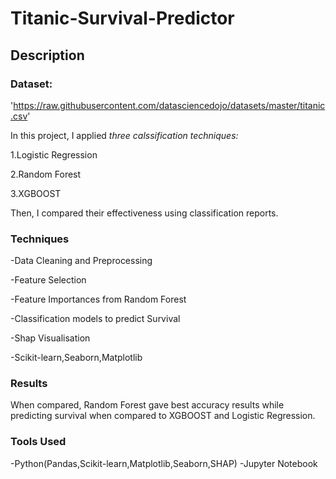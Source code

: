 # Titanic-Survival-Predictor
## Description
### Dataset:
'https://raw.githubusercontent.com/datasciencedojo/datasets/master/titanic.csv'

In this project, I applied *three calssification techniques:*

1.Logistic Regression

2.Random Forest

3.XGBOOST

Then, I compared their effectiveness using classification reports.

### Techniques

-Data Cleaning and Preprocessing

-Feature Selection

-Feature Importances from Random Forest

-Classification models to predict Survival

-Shap Visualisation

-Scikit-learn,Seaborn,Matplotlib

### Results

When compared, Random Forest gave best accuracy results while predicting survival when compared to XGBOOST and Logistic Regression.

### Tools Used
-Python(Pandas,Scikit-learn,Matplotlib,Seaborn,SHAP)
-Jupyter Notebook

